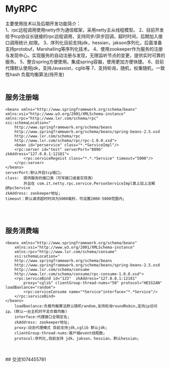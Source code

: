 # MyRPC
主要使用技术以及后期开发功能简介：
<br>
1、rpc远程调用使用netty作为通信框架，采用netty主从线程模型。
2、目前开发给予tcp协议长链接的rpc远程调用，支持同步/异步回调，超时时间，后期加入接口调用统计,权限。
3、序列化目前支持jdk，hessian，jakson序列化，后面准备支持protobuf，Marshalling等序列化技术。
4、使用zookeeper作为服务的注册与发现中心。实现服务的自动注册与发现，无限监听节点的变更，提供实时可靠的服务。
5、整合spring方便使用。集成spring容器，使用更加方便快捷。
6、目前代理默认使用jdk，支持Javassist，cglib等
7、支持轮询，随机，权重随机，一致性hash 负载均衡算法(待开发)
<br><br>
## 服务注册端
<?xml version="1.0" encoding="UTF-8"?>
	<beans xmlns="http://www.springframework.org/schema/beans"  
    xmlns:xsi="http://www.w3.org/2001/XMLSchema-instance"  
    xmlns:rpc="http://www.lxr.com/schema/rpc"  
    xsi:schemaLocation="  
        http://www.springframework.org/schema/beans 
        http://www.springframework.org/schema/beans/spring-beans-2.5.xsd  
        http://www.lxr.com/schema/rpc 
        http://www.lxr.com/schema/rpc/rpc-1.0.0.xsd">  
    	<bean id="perservice" class="*.*ServiceImpl"/>
 		<rpc:server id="test" serverPort="8096" zkAddress="127.0.0.1:12181">
			<rpc:serviceRegeist class="*.*.*Service" timeout="5000"/>
 		</rpc:server>
	</beans>  
	serverPort:默认开启tcp端口;
	class:	提供服务的接口类（可写接口或者实现类）
			并且在 com.it.netty.rpc.service.PersonServiceImpl类上加上注解@RpcService
	zkAddress: zookeeper地址;
	timeout：默认请求超时时间为5000毫秒，可设置2000-5000范围内;
<br><br>
## 服务消费端
	<beans xmlns="http://www.springframework.org/schema/beans"  
		xmlns:xsi="http://www.w3.org/2001/XMLSchema-instance"  
		xmlns:rpc="http://www.lxr.com/schema/consume"  
		xsi:schemaLocation="  
		http://www.springframework.org/schema/beans 
		http://www.springframework.org/schema/beans/spring-beans-2.5.xsd  
		http://www.lxr.com/schema/consume 
		http://www.lxr.com/schema/consume/rpc-consume-1.0.0.xsd">  
		<rpc:serviceBind id="123"  zkAddress="127.0.0.1:12181" 
			proxy="cglib" clientGroup-thread-nums="50" protocol="HESSIAN" loadBanlance="random">
		    <rpc:serviceConsume name="*Service"interface="*.*Service"/>
		</rpc:serviceBind>
	</beans>  
		loadBanlance:负载均衡算法默认随机random,支持轮询roundRobin,定向ip访问 ip。(默认一台主机时不走负载均衡)
		interface:代理接口全限定名;
		zkAddress: zookeeper地址;
		proxy:动态代理模式 目前支持jdk,cglib 默认jdk;
		clientGroup-thread-nums:客户端event线程数;
		protocol:序列化,目前支持 jdk，jakson，hessian，默认hessian;
<br>
<br>
## 交流1074455781
<br>
<br>
<br>

 
